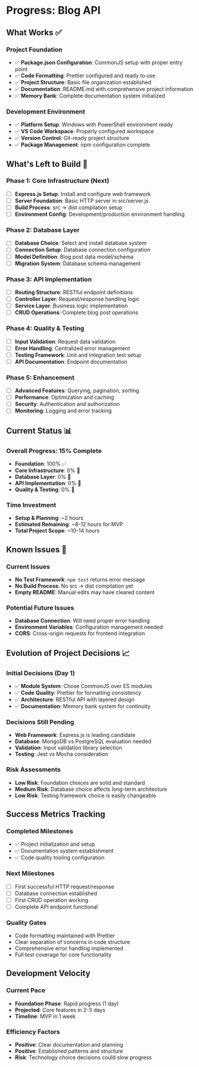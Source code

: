 # Progress: Blog API

## What Works ✅

### Project Foundation
- ✅ **Package.json Configuration**: CommonJS setup with proper entry point
- ✅ **Code Formatting**: Prettier configured and ready to use
- ✅ **Project Structure**: Basic file organization established
- ✅ **Documentation**: README.md with comprehensive project information
- ✅ **Memory Bank**: Complete documentation system initialized

### Development Environment
- ✅ **Platform Setup**: Windows with PowerShell environment ready
- ✅ **VS Code Workspace**: Properly configured workspace
- ✅ **Version Control**: Git-ready project structure
- ✅ **Package Management**: npm configuration complete

## What's Left to Build 🚧

### Phase 1: Core Infrastructure (Next)
- [ ] **Express.js Setup**: Install and configure web framework
- [ ] **Server Foundation**: Basic HTTP server in src/server.js
- [ ] **Build Process**: src → dist compilation setup
- [ ] **Environment Config**: Development/production environment handling

### Phase 2: Database Layer
- [ ] **Database Choice**: Select and install database system
- [ ] **Connection Setup**: Database connection configuration
- [ ] **Model Definition**: Blog post data model/schema
- [ ] **Migration System**: Database schema management

### Phase 3: API Implementation
- [ ] **Routing Structure**: RESTful endpoint definitions
- [ ] **Controller Layer**: Request/response handling logic
- [ ] **Service Layer**: Business logic implementation
- [ ] **CRUD Operations**: Complete blog post operations

### Phase 4: Quality & Testing
- [ ] **Input Validation**: Request data validation
- [ ] **Error Handling**: Centralized error management
- [ ] **Testing Framework**: Unit and integration test setup
- [ ] **API Documentation**: Endpoint documentation

### Phase 5: Enhancement
- [ ] **Advanced Features**: Querying, pagination, sorting
- [ ] **Performance**: Optimization and caching
- [ ] **Security**: Authentication and authorization
- [ ] **Monitoring**: Logging and error tracking

## Current Status 📊

### Overall Progress: 15% Complete
- **Foundation**: 100% ✅
- **Core Infrastructure**: 0% 🚧
- **Database Layer**: 0% 🚧
- **API Implementation**: 0% 🚧
- **Quality & Testing**: 0% 🚧

### Time Investment
- **Setup & Planning**: ~2 hours
- **Estimated Remaining**: ~8-12 hours for MVP
- **Total Project Scope**: ~10-14 hours

## Known Issues 🐛

### Current Issues
- **No Test Framework**: `npm test` returns error message
- **No Build Process**: No src → dist compilation yet
- **Empty README**: Manual edits may have cleared content

### Potential Future Issues
- **Database Connection**: Will need proper error handling
- **Environment Variables**: Configuration management needed
- **CORS**: Cross-origin requests for frontend integration

## Evolution of Project Decisions 📈

### Initial Decisions (Day 1)
- ✅ **Module System**: Chose CommonJS over ES modules
- ✅ **Code Quality**: Prettier for formatting consistency
- ✅ **Architecture**: RESTful API with layered design
- ✅ **Documentation**: Memory bank system for continuity

### Decisions Still Pending
- **Web Framework**: Express.js is leading candidate
- **Database**: MongoDB vs PostgreSQL evaluation needed
- **Validation**: Input validation library selection
- **Testing**: Jest vs Mocha consideration

### Risk Assessments
- **Low Risk**: Foundation choices are solid and standard
- **Medium Risk**: Database choice affects long-term architecture
- **Low Risk**: Testing framework choice is easily changeable

## Success Metrics Tracking

### Completed Milestones
- ✅ Project initialization and setup
- ✅ Documentation system establishment
- ✅ Code quality tooling configuration

### Next Milestones
- [ ] First successful HTTP request/response
- [ ] Database connection established
- [ ] First CRUD operation working
- [ ] Complete API endpoint functional

### Quality Gates
- Code formatting maintained with Prettier
- Clear separation of concerns in code structure
- Comprehensive error handling implemented
- Full test coverage for core functionality

## Development Velocity

### Current Pace
- **Foundation Phase**: Rapid progress (1 day)
- **Projected**: Core features in 2-3 days
- **Timeline**: MVP in 1 week

### Efficiency Factors
- **Positive**: Clear documentation and planning
- **Positive**: Established patterns and structure
- **Risk**: Technology choice decisions could slow progress
